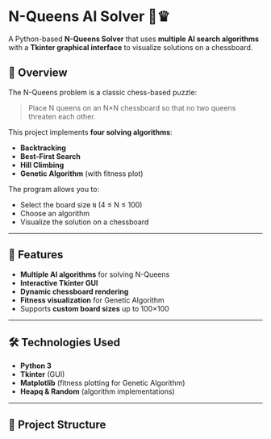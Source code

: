 # N-Queens AI Solver 🏰♛

A Python-based **N-Queens Solver** that uses **multiple AI search algorithms** with a **Tkinter graphical interface** to visualize solutions on a chessboard.

## 📌 Overview
The N-Queens problem is a classic chess-based puzzle:
> Place N queens on an N×N chessboard so that no two queens threaten each other.

This project implements **four solving algorithms**:
- **Backtracking**
- **Best-First Search**
- **Hill Climbing**
- **Genetic Algorithm** (with fitness plot)

The program allows you to:
- Select the board size `N` (4 ≤ N ≤ 100)
- Choose an algorithm
- Visualize the solution on a chessboard

---

## 🚀 Features
- **Multiple AI algorithms** for solving N-Queens
- **Interactive Tkinter GUI**
- **Dynamic chessboard rendering**
- **Fitness visualization** for Genetic Algorithm
- Supports **custom board sizes** up to 100×100

---

## 🛠 Technologies Used
- **Python 3**
- **Tkinter** (GUI)
- **Matplotlib** (fitness plotting for Genetic Algorithm)
- **Heapq & Random** (algorithm implementations)

---

## 📂 Project Structure
